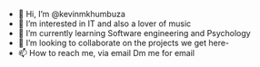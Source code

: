 - 👋 Hi, I’m @kevinmkhumbuza
- 👀 I’m interested in IT and also a lover of music
- 🌱 I’m currently learning Software engineering and Psychology
- 💞️ I’m looking to collaborate on the projects we get here-
- 📫 How to reach me, via email Dm me for email

<!---
kevinmkhumbuza/kevinmkhumbuza is a ✨ special ✨ repository because its `README.md` (this file) appears on your GitHub profile.
You can click the Preview link to take a look at your changes.
--->

